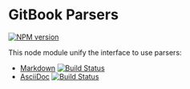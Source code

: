 # GitBook Parsers

[![NPM version](https://badge.fury.io/js/gitbook-parsers.svg)](http://badge.fury.io/js/gitbook-parsers)

This node module unify the interface to use parsers:

- [Markdown](https://github.com/GitbookIO/gitbook-markdown) [![Build Status](https://travis-ci.org/GitbookIO/gitbook-markdown.png?branch=master)](https://travis-ci.org/GitbookIO/gitbook-markdown)
- [AsciiDoc](https://github.com/GitbookIO/gitbook-asciidoc) [![Build Status](https://travis-ci.org/GitbookIO/gitbook-asciidoc.png?branch=master)](https://travis-ci.org/GitbookIO/gitbook-asciidoc)

